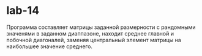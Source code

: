 # lab-14
Программа составляет матрицы заданной размерности с рандомными значенями в заданном диаппазоне, находит среднее главной и побочной диагоналей, заменяя центральный элемент матрицы на наибольшее значение среднего.
